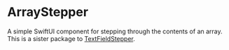 # ArrayStepper
A simple SwiftUI component for stepping through the contents of an array. This is a sister package to [TextFieldStepper](https://github.com/joe-scotto/textfieldstepper.git).
